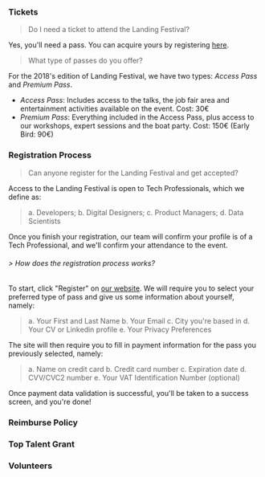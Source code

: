 ### Tickets

> Do I need a ticket to attend the Landing Festival?

Yes, you'll need a pass. You can acquire yours by registering [here](https://landingfestival.com/register?utm_source=github&utm_medium=referral&utm_content=ticket&utm_campaign=festival).

> What type of passes do you offer?

For the 2018's edition of Landing Festival, we have two types: *Access Pass* and *Premium Pass*.

- *Access Pass*: Includes access to the talks, the job fair area and entertainment activities available on the event. Cost: 30€
- *Premium Pass*: Everything included in the Access Pass, plus access to our workshops, expert sessions and the boat party. Cost: 150€ (Early Bird: 90€)

### Registration Process

> Can anyone register for the Landing Festival and get accepted?

Access to the Landing Festival is open to Tech Professionals, which we define as:

>a. Developers;
>b. Digital Designers;
>c. Product Managers;
>d. Data Scientists

Once you finish your registration, our team will confirm your profile is of a Tech Professional, and we'll confirm your attendance to the event.

###### > How does the registration process works?

To start, click "Register" on [our website](https://landingfestival.com/register?utm_source=github&utm_medium=referral&utm_content=ticket&utm_campaign=festival). We will require you to select your preferred type of pass and give us some information about yourself, namely:

>a. Your First and Last Name
>b. Your Email
>c. City you're based in
>d. Your CV or Linkedin profile
>e. Your Privacy Preferences

The site will then require you to fill in payment information for the pass you previously selected, namely:

>a. Name on credit card
>b. Credit card number
>c. Expiration date
>d. CVV/CVC2 number
>e. Your VAT Identification Number (optional)

Once payment data validation is successful, you'll be taken to a success screen, and you're done!

### Reimburse Policy

### Top Talent Grant

### Volunteers

